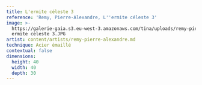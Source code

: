 ```yaml
---
title: L'ermite céleste 3
reference: 'Remy, Pierre-Alexandre, L''ermite céleste 3'
image: >-
  https://galerie-gaia.s3.eu-west-3.amazonaws.com/tina/uploads/remy-pierre-alexandre/galerie-gaia-remy-pierre-alexandre-l
  ermite celeste 3.JPG
artist: content/artists/remy-pierre-alexandre.md
technique: Acier émaillé
contextual: false
dimensions:
  height: 40
  width: 40
  depth: 30
---
```



